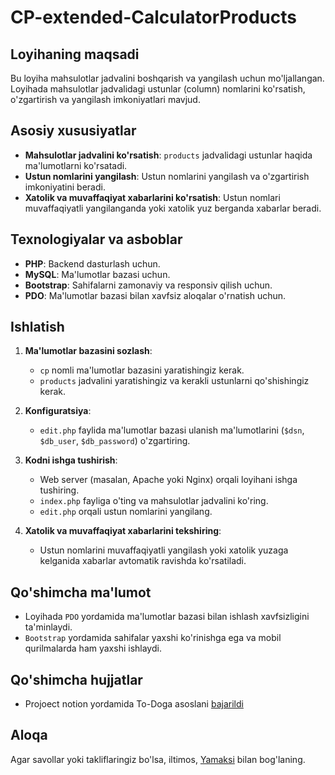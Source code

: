 # CP-extended-CalculatorProducts

## Loyihaning maqsadi

Bu loyiha mahsulotlar jadvalini boshqarish va yangilash uchun mo'ljallangan. Loyihada mahsulotlar jadvalidagi ustunlar (column) nomlarini ko'rsatish, o'zgartirish va yangilash imkoniyatlari mavjud.

## Asosiy xususiyatlar

- **Mahsulotlar jadvalini ko'rsatish**: `products` jadvalidagi ustunlar haqida ma'lumotlarni ko'rsatadi.
- **Ustun nomlarini yangilash**: Ustun nomlarini yangilash va o'zgartirish imkoniyatini beradi.
- **Xatolik va muvaffaqiyat xabarlarini ko'rsatish**: Ustun nomlari muvaffaqiyatli yangilanganda yoki xatolik yuz berganda xabarlar beradi.

## Texnologiyalar va asboblar

- **PHP**: Backend dasturlash uchun.
- **MySQL**: Ma'lumotlar bazasi uchun.
- **Bootstrap**: Sahifalarni zamonaviy va responsiv qilish uchun.
- **PDO**: Ma'lumotlar bazasi bilan xavfsiz aloqalar o'rnatish uchun.

## Ishlatish

1. **Ma'lumotlar bazasini sozlash**:
   - `cp` nomli ma'lumotlar bazasini yaratishingiz kerak.
   - `products` jadvalini yaratishingiz va kerakli ustunlarni qo'shishingiz kerak.

2. **Konfiguratsiya**:
   - `edit.php` faylida ma'lumotlar bazasi ulanish ma'lumotlarini (`$dsn`, `$db_user`, `$db_password`) o'zgartiring.

3. **Kodni ishga tushirish**:
   - Web server (masalan, Apache yoki Nginx) orqali loyihani ishga tushiring.
   - `index.php` fayliga o'ting va mahsulotlar jadvalini ko'ring.
   - `edit.php` orqali ustun nomlarini yangilang.

4. **Xatolik va muvaffaqiyat xabarlarini tekshiring**:
   - Ustun nomlarini muvaffaqiyatli yangilash yoki xatolik yuzaga kelganida xabarlar avtomatik ravishda ko'rsatiladi.

## Qo'shimcha ma'lumot

- Loyihada `PDO` yordamida ma'lumotlar bazasi bilan ishlash xavfsizligini ta'minlaydi.
- `Bootstrap` yordamida sahifalar yaxshi ko'rinishga ega va mobil qurilmalarda ham yaxshi ishlaydi.

## Qo'shimcha hujjatlar

- Projoect notion yordamida To-Doga asoslani [bajarildi]([https://link-to-notes-or-docs](https://www.notion.so/New-Website-94e684de4cf14518a73cfc2db8b1473d?pvs=4))


## Aloqa

Agar savollar yoki takliflaringiz bo'lsa, iltimos, [Yamaksi](mailto:koklok444@gmail.com) bilan bog'laning.
